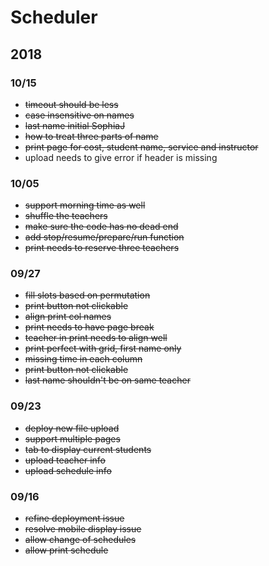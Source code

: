 # Scheduler

## 2018

### 10/15

- ~~timeout should be less~~
- ~~case insensitive on names~~
- ~~last name initial SophiaJ~~
- ~~how to treat three parts of name~~
- ~~print page for cost, student name, service and instructor~~
- upload needs to give error if header is missing

### 10/05

- ~~support morning time as well~~
- ~~shuffle the teachers~~
- ~~make sure the code has no dead end~~
- ~~add stop/resume/prepare/run function~~
- ~~print needs to reserve three teachers~~

### 09/27 

- ~~fill slots based on permutation~~
- ~~print button not clickable~~
- ~~align print col names~~
- ~~print needs to have page break~~
- ~~teacher in print needs to align well~~
- ~~print perfect with grid, first name only~~
- ~~missing time in each column~~
- ~~print button not clickable~~
- ~~last name shouldn't be on same teacher~~

### 09/23

- ~~deploy new file upload~~
- ~~support multiple pages~~
- ~~tab to display current students~~
- ~~upload teacher info~~
- ~~upload schedule info~~

### 09/16

- ~~refine deployment issue~~
- ~~resolve mobile display issue~~
- ~~allow change of schedules~~
- ~~allow print schedule~~
